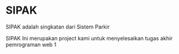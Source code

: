# SIPAK

SIPAK adalah singkatan dari Sistem Parkir

SIPAK Ini merupakan project kami untuk menyelesaikan tugas akhir pemrograman web 1
